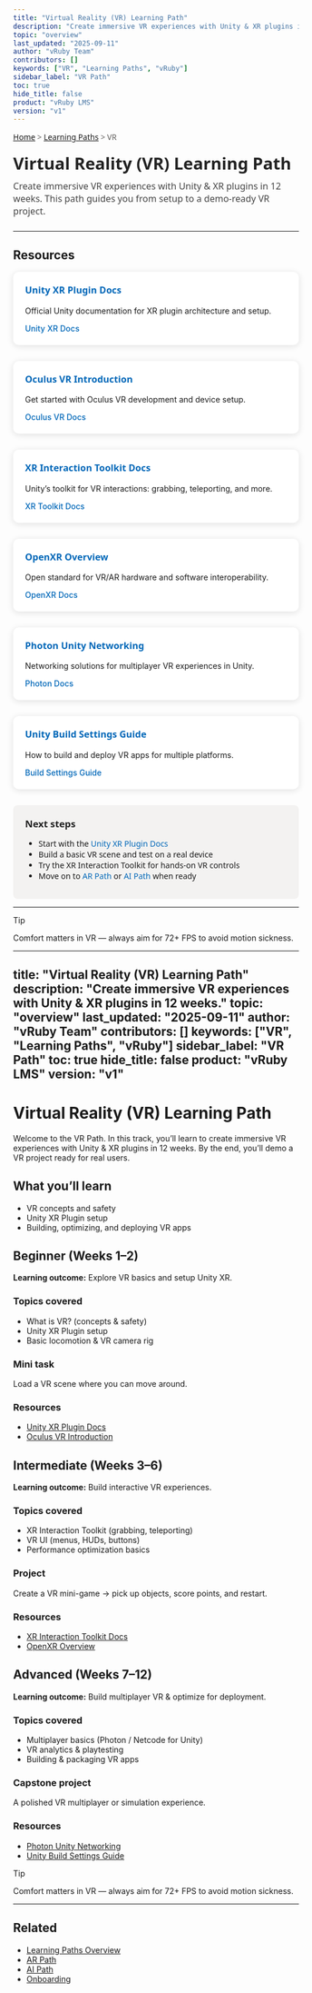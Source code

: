 ```yaml
---
title: "Virtual Reality (VR) Learning Path"
description: "Create immersive VR experiences with Unity & XR plugins in 12 weeks."
topic: "overview"
last_updated: "2025-09-11"
author: "vRuby Team"
contributors: []
keywords: ["VR", "Learning Paths", "vRuby"]
sidebar_label: "VR Path"
toc: true
hide_title: false
product: "vRuby LMS"
version: "v1"
---
```

<!-- Microsoft Learn-Inspired Styles for VR Path -->
<style>
	.vruby-breadcrumb {
		font-size: 0.98em; color: #605E5C; margin-bottom: 1.2em;
		font-family: 'Segoe UI', 'Arial', sans-serif;
	}
	.vruby-vr-header {
		font-size: 2.1em; font-weight: bold; color: #222;
		font-family: 'Segoe UI', 'Arial', sans-serif; margin-bottom: 0.3em;
	}
	.vruby-vr-desc {
		font-size: 1.15em; color: #444; margin-bottom: 1.5em;
		font-family: 'Segoe UI', 'Arial', sans-serif;
	}
	.vruby-card-row {
		display: flex; flex-wrap: wrap; gap: 2em; margin-bottom: 2em;
	}
	.vruby-card {
		background: #fff; border-radius: 10px; box-shadow: 0 2px 12px #e0e0e0;
		padding: 1.5em; min-width: 220px; flex: 1 1 260px;
		transition: box-shadow 0.2s, transform 0.2s;
	}
	.vruby-card:hover {
		box-shadow: 0 6px 24px #b3b3b3; transform: translateY(-4px) scale(1.03);
	}
	.vruby-card h3 {
		color: #0067B8; font-family: 'Segoe UI', 'Arial', sans-serif; font-weight: bold; margin-top: 0;
	}
	.vruby-card a {
		color: #0067B8; text-decoration: none; font-weight: 500;
	}
	.vruby-card a:hover { text-decoration: underline; }
	.vruby-next-steps {
		background: #F3F2F1; border-radius: 8px; padding: 1.5em 1.5em 1.2em 1.5em; margin-top: 2em;
		font-family: 'Segoe UI', 'Arial', sans-serif;
	}
	.vruby-next-steps h2 {
		font-size: 1.2em; color: #222; font-weight: bold; margin-top: 0;
	}
	.vruby-next-steps a { color: #0067B8; text-decoration: none; }
	.vruby-next-steps a:hover { text-decoration: underline; }
</style>

<div class="vruby-breadcrumb">
	<a href="../Dashboard.md">Home</a> &gt; <a href="../LearningPaths/README.md">Learning Paths</a> &gt; VR
</div>

<div class="vruby-vr-header">Virtual Reality (VR) Learning Path</div>
<div class="vruby-vr-desc">Create immersive VR experiences with Unity & XR plugins in 12 weeks. This path guides you from setup to a demo-ready VR project.</div>

---

## Resources
<div class="vruby-card-row">
	<div class="vruby-card">
		<h3>Unity XR Plugin Docs</h3>
		<p>Official Unity documentation for XR plugin architecture and setup.</p>
		<a href="https://docs.unity3d.com/Manual/XRPluginArchitecture.html">Unity XR Docs</a>
	</div>
	<div class="vruby-card">
		<h3>Oculus VR Introduction</h3>
		<p>Get started with Oculus VR development and device setup.</p>
		<a href="https://developer.oculus.com/">Oculus VR Docs</a>
	</div>
	<div class="vruby-card">
		<h3>XR Interaction Toolkit Docs</h3>
		<p>Unity’s toolkit for VR interactions: grabbing, teleporting, and more.</p>
		<a href="https://docs.unity3d.com/Packages/com.unity.xr.interaction.toolkit@latest">XR Toolkit Docs</a>
	</div>
	<div class="vruby-card">
		<h3>OpenXR Overview</h3>
		<p>Open standard for VR/AR hardware and software interoperability.</p>
		<a href="https://www.khronos.org/openxr/">OpenXR Docs</a>
	</div>
	<div class="vruby-card">
		<h3>Photon Unity Networking</h3>
		<p>Networking solutions for multiplayer VR experiences in Unity.</p>
		<a href="https://www.photonengine.com/pun">Photon Docs</a>
	</div>
	<div class="vruby-card">
		<h3>Unity Build Settings Guide</h3>
		<p>How to build and deploy VR apps for multiple platforms.</p>
		<a href="https://docs.unity3d.com/Manual/BuildSettings.html">Build Settings Guide</a>
	</div>
</div>

<div class="vruby-next-steps">
	<h2>Next steps</h2>
	<ul>
		<li>Start with the <a href="https://docs.unity3d.com/Manual/XRPluginArchitecture.html">Unity XR Plugin Docs</a></li>
		<li>Build a basic VR scene and test on a real device</li>
		<li>Try the XR Interaction Toolkit for hands-on VR controls</li>
		<li>Move on to <a href="../AR/README.md">AR Path</a> or <a href="../AI/README.md">AI Path</a> when ready</li>
	</ul>
</div>

---

> [!TIP]
> Comfort matters in VR — always aim for 72+ FPS to avoid motion sickness.
---
title: "Virtual Reality (VR) Learning Path"
description: "Create immersive VR experiences with Unity & XR plugins in 12 weeks."
topic: "overview"
last_updated: "2025-09-11"
author: "vRuby Team"
contributors: []
keywords: ["VR", "Learning Paths", "vRuby"]
sidebar_label: "VR Path"
toc: true
hide_title: false
product: "vRuby LMS"
version: "v1"
---

# Virtual Reality (VR) Learning Path

Welcome to the VR Path. In this track, you’ll learn to create immersive VR experiences with Unity & XR plugins in 12 weeks. By the end, you’ll demo a VR project ready for real users.

## What you’ll learn
- VR concepts and safety
- Unity XR Plugin setup
- Building, optimizing, and deploying VR apps

## Beginner (Weeks 1–2)
**Learning outcome:** Explore VR basics and setup Unity XR.

### Topics covered
- What is VR? (concepts & safety)
- Unity XR Plugin setup
- Basic locomotion & VR camera rig

### Mini task
Load a VR scene where you can move around.

### Resources
- [Unity XR Plugin Docs](https://docs.unity3d.com/Manual/XRPluginArchitecture.html)
- [Oculus VR Introduction](https://developer.oculus.com/)

## Intermediate (Weeks 3–6)
**Learning outcome:** Build interactive VR experiences.

### Topics covered
- XR Interaction Toolkit (grabbing, teleporting)
- VR UI (menus, HUDs, buttons)
- Performance optimization basics

### Project
Create a VR mini-game → pick up objects, score points, and restart.

### Resources
- [XR Interaction Toolkit Docs](https://docs.unity3d.com/Packages/com.unity.xr.interaction.toolkit@latest)
- [OpenXR Overview](https://www.khronos.org/openxr/)

## Advanced (Weeks 7–12)
**Learning outcome:** Build multiplayer VR & optimize for deployment.

### Topics covered
- Multiplayer basics (Photon / Netcode for Unity)
- VR analytics & playtesting
- Building & packaging VR apps

### Capstone project
A polished VR multiplayer or simulation experience.

### Resources
- [Photon Unity Networking](https://www.photonengine.com/pun)
- [Unity Build Settings Guide](https://docs.unity3d.com/Manual/BuildSettings.html)

> [!TIP]
> Comfort matters in VR — always aim for 72+ FPS to avoid motion sickness.

---

## Related
- [Learning Paths Overview](../LearningPaths/README.md)
- [AR Path](../AR/README.md)
- [AI Path](../AI/README.md)
- [Onboarding](../Onboarding/README.md)

